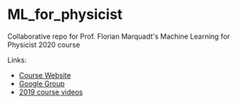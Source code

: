 # ML_for_physicist
Collaborative repo for Prof. Florian Marquadt's Machine Learning for Physicist 2020 course

Links:
* [Course Website](https://pad.gwdg.de/s/HJtiTE__U)
* [Google Group](https://groups.google.com/forum/?utm_medium=email&utm_source=footer#!forum/machine-learning-for-physicists)
* [2019 course videos](https://podcasts.apple.com/us/podcast/id1490099216)
